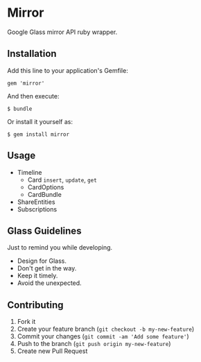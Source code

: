 # Mirror

Google Glass mirror API ruby wrapper.

## Installation

Add this line to your application's Gemfile:

    gem 'mirror'

And then execute:

    $ bundle

Or install it yourself as:

    $ gem install mirror

## Usage

* Timeline
  - Card `insert`, `update`, `get`
  - CardOptions
  - CardBundle
* ShareEntities
* Subscriptions

## Glass Guidelines
  Just to remind you while developing.

* Design for Glass.
* Don't get in the way.
* Keep it timely.
* Avoid the unexpected.

  

## Contributing

1. Fork it
2. Create your feature branch (`git checkout -b my-new-feature`)
3. Commit your changes (`git commit -am 'Add some feature'`)
4. Push to the branch (`git push origin my-new-feature`)
5. Create new Pull Request
